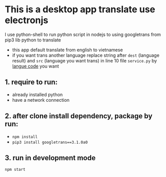 # This is a desktop app translate use electronjs   
I use python-shell to run python script in nodejs to using googletrans from pip3 lib python to translate   
- this app default translate from english to vietnamese  
- if you want trans another language replace string after `dest` (language result) and `src` (language you want trans) in line 10 file `service.py` by  [langue code](https://cloud.google.com/translate/docs/languages) you want 
## 1. require to run:
- already installed python
- have a network connection

## 2. after clone install dependency, package by run:
- `npm install`
- `pip3 install googletrans==3.1.0a0`

## 3. run in development mode
`npm start`  